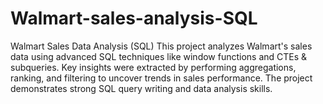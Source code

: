 # Walmart-sales-analysis-SQL
Walmart Sales Data Analysis (SQL)  This project analyzes Walmart's sales data using advanced SQL techniques like window functions and CTEs &amp; subqueries. Key insights were extracted by performing aggregations, ranking, and filtering to uncover trends in sales performance. The project demonstrates strong SQL query writing and data analysis skills.
